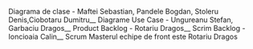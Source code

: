 Diagrama de clase - Maftei Sebastian, Pandele Bogdan, Stoleru Denis,Ciobotaru Dumitru__
Diagrame Use Case - Ungureanu Stefan, Garbaciu Dragos__
Product Backlog - Rotariu Dragos__
Scrim Backlog - Ioncioaia Calin__
Scrum Masterul echipe de front este Rotariu Dragos
